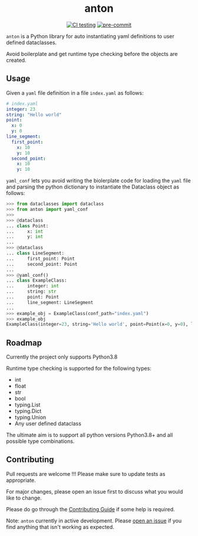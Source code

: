 <div align="center">

# anton

[![CI testing](https://github.com/karthikrangasai/anton/actions/workflows/ci-testing.yml/badge.svg)](https://github.com/karthikrangasai/anton/actions/workflows/ci-testing.yml)
[![pre-commit](https://img.shields.io/badge/pre--commit-enabled-brightgreen?logo=pre-commit)](https://github.com/pre-commit/pre-commit)
<!-- [![Documentation Status](https://readthedocs.org/projects/anton/badge/?version=latest)](https://anton.readthedocs.io/en/latest/?badge=latest) -->

<!-- [![PyPI](https://img.shields.io/pypi/v/anton)](Add PyPI Link here) -->
<!-- [![Open in Colab](https://colab.research.google.com/assets/colab-badge.svg)](https://colab.research.google.com/github/karthikrangasai/anton/blob/master/training_notebook.ipynb) -->

</div>

`anton` is a Python library for auto instantiating yaml definitions to user defined dataclasses.

Avoid boilerplate and get runtime type checking before the objects are created.

<!-- ## Installation

```bash
pip install anton
``` -->

## Usage

Given a `yaml` file definition in a file `index.yaml` as follows:

```yaml
# index.yaml
integer: 23
string: "Hello world"
point:
  x: 0
  y: 0
line_segment:
  first_point:
    x: 10
    y: 10
  second_point:
    x: 10
    y: 10
```

`yaml_conf` lets you avoid writing the biolerplate code for loading the `yaml` file and parsing the python dictionary to instantiate the Dataclass object as follows:

```py
>>> from dataclasses import dataclass
>>> from anton import yaml_conf
>>>
>>> @dataclass
... class Point:
...     x: int
...     y: int
...
>>> @dataclass
... class LineSegment:
...     first_point: Point
...     second_point: Point
...
>>> @yaml_conf()
... class ExampleClass:
...     integer: int
...     string: str
...     point: Point
...     line_segment: LineSegment
...
>>> example_obj = ExampleClass(conf_path="index.yaml")
>>> example_obj
ExampleClass(integer=23, string='Hello world', point=Point(x=0, y=0), line_segment=LineSegment(first_point=Point(x=10, y=10), second_point=Point(x=10, y=10)))
```

## Roadmap

Currently the project only supports Python3.8

Runtime type checking is supported for the following types:
- int
- float
- str
- bool
- typing.List
- typing.Dict
- typing.Union
- Any user defined dataclass

The ultimate aim is to support all python versions Python3.8+ and all possible type combinations.

## Contributing

Pull requests are welcome !!! Please make sure to update tests as appropriate.

For major changes, please open an issue first to discuss what you would like to change.

Please do go through the [Contributing Guide](https://github.com/karthikrangasai/anton/blob/master/CONTRIBUTING.md) if some help is required.

Note: `anton` currently in active development. Please [open an issue](https://github.com/karthikrangasai/anton/issues/new/choose) if you find anything that isn't working as expected.
